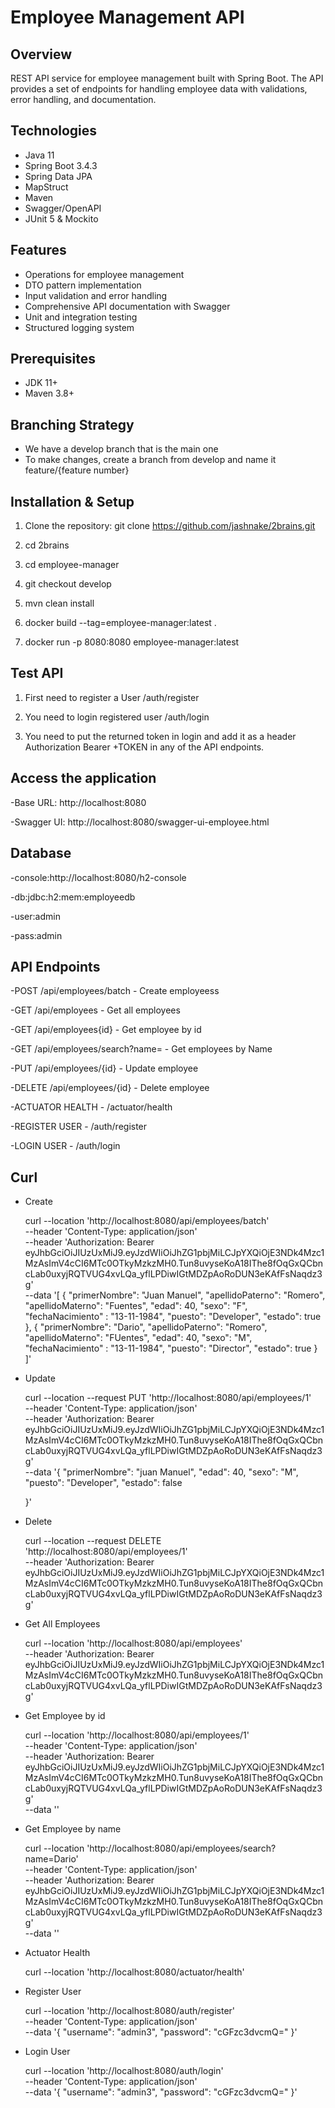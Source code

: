 # Employee Management API

## Overview
REST API service for employee management built with Spring Boot. 
The API provides a set of endpoints for handling employee data with validations, error handling, and documentation.

## Technologies
- Java 11
- Spring Boot 3.4.3
- Spring Data JPA
- MapStruct
- Maven
- Swagger/OpenAPI
- JUnit 5 & Mockito

## Features
- Operations for employee management
- DTO pattern implementation
- Input validation and error handling
- Comprehensive API documentation with Swagger
- Unit and integration testing
- Structured logging system


## Prerequisites
- JDK 11+
- Maven 3.8+

## Branching Strategy
* We have a develop branch that is the main one
* To make changes, create a branch from develop and name it feature/{feature number}

## Installation & Setup

1. Clone the repository:
   git clone https://github.com/jashnake/2brains.git

2.  cd 2brains

3.  cd employee-manager

4.  git checkout develop

5.  mvn clean install

6.  docker build --tag=employee-manager:latest .

7.  docker run -p 8080:8080 employee-manager:latest

## Test API

1. First need to register a User /auth/register

2. You need to login registered user /auth/login

3. You need to put the returned token in login and add it as a header Authorization Bearer +TOKEN in any of the API endpoints.

## Access the application

-Base URL: http://localhost:8080

-Swagger UI: http://localhost:8080/swagger-ui-employee.html

## Database
-console:http://localhost:8080/h2-console

-db:jdbc:h2:mem:employeedb

-user:admin

-pass:admin

## API Endpoints

-POST /api/employees/batch - Create employeess

-GET /api/employees - Get all employees

-GET /api/employees{id} - Get employee by id

-GET /api/employees/search?name= - Get employees by Name

-PUT /api/employees/{id} - Update employee

-DELETE /api/employees/{id} - Delete employee

-ACTUATOR HEALTH  - /actuator/health

-REGISTER USER  - /auth/register

-LOGIN USER  - /auth/login


## Curl

- Create

  curl --location 'http://localhost:8080/api/employees/batch' \
  --header 'Content-Type: application/json' \
  --header 'Authorization: Bearer eyJhbGciOiJIUzUxMiJ9.eyJzdWIiOiJhZG1pbjMiLCJpYXQiOjE3NDk4Mzc1MzAsImV4cCI6MTc0OTkyMzkzMH0.Tun8uvyseKoA18IThe8fOqGxQCbncLab0uxyjRQTVUG4xvLQa_yflLPDiwIGtMDZpAoRoDUN3eKAfFsNaqdz3g' \
  --data '[
  {
  "primerNombre": "Juan Manuel",
  "apellidoPaterno": "Romero",
  "apellidoMaterno": "Fuentes",
  "edad": 40,
  "sexo": "F",
  "fechaNacimiento" : "13-11-1984",
  "puesto": "Developer",
  "estado": true
  },
  {
  "primerNombre": "Dario",
  "apellidoPaterno": "Romero",
  "apellidoMaterno": "FUentes",
  "edad": 40,
  "sexo": "M",
  "fechaNacimiento" : "13-11-1984",
  "puesto": "Director",
  "estado": true
  }
  ]'


- Update

  curl --location --request PUT 'http://localhost:8080/api/employees/1' \
  --header 'Content-Type: application/json' \
  --header 'Authorization: Bearer eyJhbGciOiJIUzUxMiJ9.eyJzdWIiOiJhZG1pbjMiLCJpYXQiOjE3NDk4Mzc1MzAsImV4cCI6MTc0OTkyMzkzMH0.Tun8uvyseKoA18IThe8fOqGxQCbncLab0uxyjRQTVUG4xvLQa_yflLPDiwIGtMDZpAoRoDUN3eKAfFsNaqdz3g' \
  --data '{
  "primerNombre": "juan Manuel",
  "edad": 40,
  "sexo": "M",
  "puesto": "Developer",
  "estado": false
  
  }'

- Delete

  curl --location --request DELETE 'http://localhost:8080/api/employees/1' \
  --header 'Authorization: Bearer eyJhbGciOiJIUzUxMiJ9.eyJzdWIiOiJhZG1pbjMiLCJpYXQiOjE3NDk4Mzc1MzAsImV4cCI6MTc0OTkyMzkzMH0.Tun8uvyseKoA18IThe8fOqGxQCbncLab0uxyjRQTVUG4xvLQa_yflLPDiwIGtMDZpAoRoDUN3eKAfFsNaqdz3g'

- Get All Employees

  curl --location 'http://localhost:8080/api/employees' \
  --header 'Authorization: Bearer eyJhbGciOiJIUzUxMiJ9.eyJzdWIiOiJhZG1pbjMiLCJpYXQiOjE3NDk4Mzc1MzAsImV4cCI6MTc0OTkyMzkzMH0.Tun8uvyseKoA18IThe8fOqGxQCbncLab0uxyjRQTVUG4xvLQa_yflLPDiwIGtMDZpAoRoDUN3eKAfFsNaqdz3g'

- Get Employee by id

  curl --location 'http://localhost:8080/api/employees/1' \
  --header 'Content-Type: application/json' \
  --header 'Authorization: Bearer eyJhbGciOiJIUzUxMiJ9.eyJzdWIiOiJhZG1pbjMiLCJpYXQiOjE3NDk4Mzc1MzAsImV4cCI6MTc0OTkyMzkzMH0.Tun8uvyseKoA18IThe8fOqGxQCbncLab0uxyjRQTVUG4xvLQa_yflLPDiwIGtMDZpAoRoDUN3eKAfFsNaqdz3g' \
  --data ''

- Get Employee by name

  curl --location 'http://localhost:8080/api/employees/search?name=Dario' \
  --header 'Content-Type: application/json' \
  --header 'Authorization: Bearer eyJhbGciOiJIUzUxMiJ9.eyJzdWIiOiJhZG1pbjMiLCJpYXQiOjE3NDk4Mzc1MzAsImV4cCI6MTc0OTkyMzkzMH0.Tun8uvyseKoA18IThe8fOqGxQCbncLab0uxyjRQTVUG4xvLQa_yflLPDiwIGtMDZpAoRoDUN3eKAfFsNaqdz3g' \
  --data ''

- Actuator Health

  curl --location 'http://localhost:8080/actuator/health'

- Register User

  curl --location 'http://localhost:8080/auth/register' \
  --header 'Content-Type: application/json' \
  --data '{
  "username": "admin3",
  "password": "cGFzc3dvcmQ="
  }'

- Login User

  curl --location 'http://localhost:8080/auth/login' \
  --header 'Content-Type: application/json' \
  --data '{
  "username": "admin3",
  "password": "cGFzc3dvcmQ="
  }'